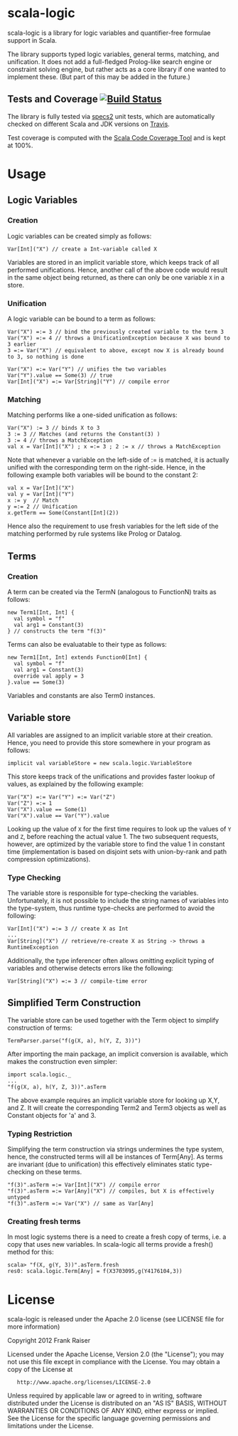 scala-logic
===========

scala-logic is a library for logic variables and quantifier-free formulae support in Scala. 

The library supports typed logic variables, general terms, matching, and unification. It does not
add a full-fledged Prolog-like search engine or constraint solving engine, but rather acts
as a core library if one wanted to implement these. (But part of this may be added in the future.)

Tests and Coverage [![Build Status](https://travis-ci.org/FrankRaiser/scala-logic.png)](https://travis-ci.org/FrankRaiser/scala-logic)
----

The library is fully tested via [specs2](http://etorreborre.github.com/specs2/) unit tests, which are 
automatically checked on different Scala and JDK versions on [Travis](http://travis-ci.org).

Test coverage is computed with the [Scala Code Coverage Tool](http://mtkopone.github.com/scct/) and
is kept at 100%. 

Usage
=====

Logic Variables
----

### Creation ###

Logic variables can be created simply as follows:

    Var[Int]("X") // create a Int-variable called X

Variables are stored in an implicit variable store, which keeps track of all performed unifications.
Hence, another call of the above code would result in the same object being returned, as there can
only be one variable `X` in a store.

### Unification ###

A logic variable can be bound to a term as follows:   

    Var("X") =:= 3 // bind the previously created variable to the term 3
    Var("X") =:= 4 // throws a UnificationException because X was bound to 3 earlier
    3 =:= Var("X") // equivalent to above, except now X is already bound to 3, so nothing is done
   
    Var("X") =:= Var("Y") // unifies the two variables
    Var("Y").value == Some(3) // true
    Var[Int]("X") =:= Var[String]("Y") // compile error
   
### Matching ###

Matching performs like a one-sided unification as follows:

    Var("X") := 3 // binds X to 3
    3 := 3 // Matches (and returns the Constant(3) )
    3 := 4 // throws a MatchException
    val x = Var[Int]("X") ; x =:= 3 ; 2 := x // throws a MatchException
    
Note that whenever a variable on the left-side of := is matched, it is actually
unified with the corresponding term on the right-side. Hence, in the following example
both variables will be bound to the constant 2:

    val x = Var[Int]("X")
    val y = Var[Int]("Y")
    x := y  // Match
    y =:= 2 // Unification
    x.getTerm == Some(Constant[Int](2)) 

Hence also the requirement to use fresh variables for the left side of the matching
performed by rule systems like Prolog or Datalog.

Terms
----

### Creation ###

A term can be created via the TermN (analogous to FunctionN) traits as follows:

    new Term1[Int, Int] {
      val symbol = "f"
      val arg1 = Constant(3)
    } // constructs the term "f(3)"
    
Terms can also be evaluatable to their type as follows:

    new Term1[Int, Int] extends Function0[Int] {
      val symbol = "f"
      val arg1 = Constant(3)
      override val apply = 3
    }.value == Some(3)
    
Variables and constants are also Term0 instances.

Variable store
----

All variables are assigned to an implicit variable store at their creation. Hence, you need to provide
this store somewhere in your program as follows:

    implicit val variableStore = new scala.logic.VariableStore 

This store keeps track of the unifications and provides faster lookup of values, as explained by the following example:

    Var("X") =:= Var("Y") =:= Var("Z")
    Var("Z") =:= 1
    Var("X").value == Some(1)
    Var("X").value == Var("Y").value
   
Looking up the value of `X` for the first time requires to look up the values of `Y` and `Z`, before
reaching the actual value 1. The two subsequent requests, however, are optimized by the variable
store to find the value 1 in constant time (implementation is based on disjoint sets with union-by-rank
and path compression optimizations). 

### Type Checking ###

The variable store is responsible for type-checking the variables. Unfortunately, it is not possible
to include the string names of variables into the type-system, thus runtime type-checks are performed
to avoid the following:

    Var[Int]("X") =:= 3 // create X as Int
    ...
    Var[String]("X") // retrieve/re-create X as String -> throws a RuntimeException
    
Additionally, the type inferencer often allows omitting explicit typing of variables and otherwise
detects errors like the following:

    Var[String]("X") =:= 3 // compile-time error
    
Simplified Term Construction
----

The variable store can be used together with the Term object to simplify construction of terms:

    TermParser.parse("f(g(X, a), h(Y, Z, 3))")
    
After importing the main package, an implicit conversion is available, which makes the construction
even simpler:

    import scala.logic._
    ...
    "f(g(X, a), h(Y, Z, 3))".asTerm
    
The above example requires an implicit variable store for looking up X,Y, and Z. It will
create the corresponding Term2 and Term3 objects as well as Constant objects for 'a' and 3.

### Typing Restriction ###

Simplifying the term construction via strings undermines the type system, hence, the
constructed terms will all be instances of Term[Any]. As terms are invariant (due to unification)
this effectively eliminates static type-checking on these terms.

    "f(3)".asTerm =:= Var[Int]("X") // compile error
    "f(3)".asTerm =:= Var[Any]("X") // compiles, but X is effectively untyped
    "f(3)".asTerm =:= Var("X") // same as Var[Any]    

### Creating fresh terms ###

In most logic systems there is a need to create a fresh copy of terms, i.e. a copy
that uses new variables. In scala-logic all terms provide a fresh() method for this:

    scala> "f(X, g(Y, 3))".asTerm.fresh
    res0: scala.logic.Term[Any] = f(X3703095,g(Y4176104,3))

License
=======

scala-logic is released under the Apache 2.0 license (see LICENSE file for more information)

   Copyright 2012 Frank Raiser

   Licensed under the Apache License, Version 2.0 (the "License");
   you may not use this file except in compliance with the License.
   You may obtain a copy of the License at

       http://www.apache.org/licenses/LICENSE-2.0

   Unless required by applicable law or agreed to in writing, software
   distributed under the License is distributed on an "AS IS" BASIS,
   WITHOUT WARRANTIES OR CONDITIONS OF ANY KIND, either express or implied.
   See the License for the specific language governing permissions and
   limitations under the License.
